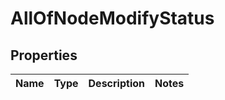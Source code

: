 # AllOfNodeModifyStatus

## Properties
Name | Type | Description | Notes
------------ | ------------- | ------------- | -------------
